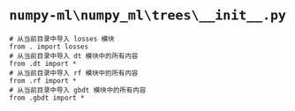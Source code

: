 # `numpy-ml\numpy_ml\trees\__init__.py`

```
# 从当前目录中导入 losses 模块
from . import losses
# 从当前目录中导入 dt 模块中的所有内容
from .dt import *
# 从当前目录中导入 rf 模块中的所有内容
from .rf import *
# 从当前目录中导入 gbdt 模块中的所有内容
from .gbdt import *
```